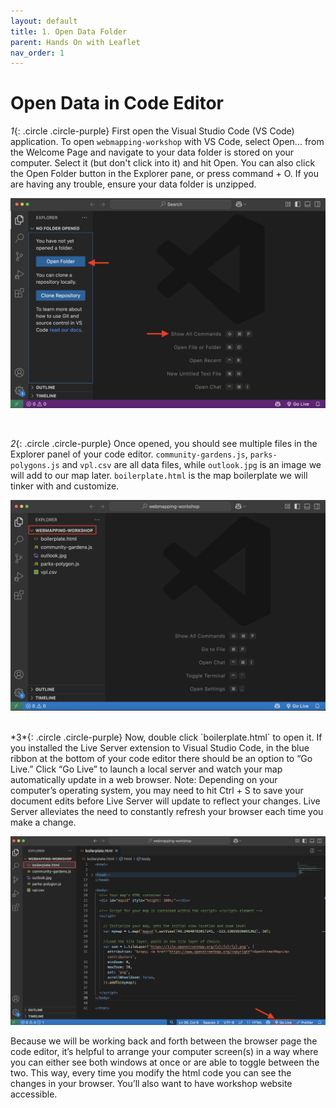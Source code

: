 ```yaml
---
layout: default
title: 1. Open Data Folder
parent: Hands On with Leaflet
nav_order: 1
---
```

# Open Data in Code Editor

*1*{: .circle .circle-purple} First open the Visual Studio Code (VS Code) application. To open `webmapping-workshop` with VS Code, select Open... from the Welcome Page and navigate to your data folder is stored on your computer. Select it (but don't click into it) and hit Open. You can also click the Open Folder button in the Explorer pane, or press command + O. If you are having any trouble, ensure your data folder is unzipped.

![opening folder in vs code](./images/open-folder-vscode.png)

<br>

*2*{: .circle .circle-purple} Once opened, you should see multiple files in the Explorer panel of your code editor. `community-gardens.js`, `parks-polygons.js` and `vpl.csv` are all data files, while `outlook.jpg` is an image we will add to our map later. `boilerplate.html` is the map boilerplate we will tinker with and customize. 
    
![opening folder in vs code](./images/vscode-open-folder_20250618.png)

    
<br>    
*3*{: .circle .circle-purple} Now, double click `boilerplate.html`  to open it.
If you installed the Live Server extension to Visual Studio Code, in the blue ribbon at the bottom of your code editor there should be an option to “Go Live.” Click “Go Live” to launch a local server and watch your map automatically update in a web browser. Note: Depending on your computer’s operating system, you may need to hit Ctrl + S to save your document edits before Live Server will update to reflect your changes. Live Server alleviates the need to constantly refresh your browser each time you make a change.

![go live](./images/go-live_20250618.png)

Because we will be working back and forth between the browser page the code editor, it’s helpful to arrange your computer screen(s) in a way where you can either see both windows at once or are able to toggle between the two. This way, every time you modify the html code you can see the changes in your browser. You’ll also want to have workshop website accessible.